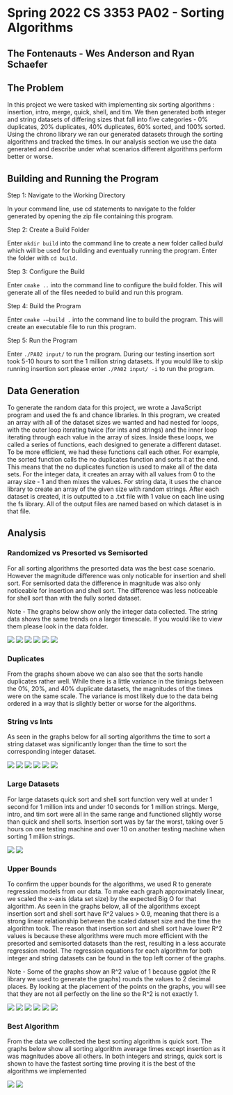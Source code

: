 # Spring 2022 CS 3353 PA02 - Sorting Algorithms
## The Fontenauts - Wes Anderson and Ryan Schaefer

## The Problem

In this project we were tasked with implementing six sorting algorithms : insertion, intro, merge, quick, shell, and tim. We then generated both integer and string datasets of differing sizes that fall into five categories -  0% duplicates, 20% duplicates, 40% duplicates, 60% sorted, and 100% sorted. Using the chrono library we ran our generated datasets through the sorting algorithms and tracked the times. In our analysis section we use the data generated and describe under what scenarios different algorithms perform better or worse.

## Building and Running the Program

Step 1: Navigate to the Working Directory

In your command line, use cd statements to navigate to the folder generated by opening the zip file containing this program.

Step 2: Create a Build Folder

Enter ```mkdir build``` into the command line to create a new folder called *build* which will be used for building and eventually running the program. Enter the folder with ```cd build```.

Step 3: Configure the Build

Enter ```cmake ..``` into the command line to configure the build folder. This will generate all of the files needed to build and run this program.

Step 4: Build the Program

Enter ```cmake -–build .``` into the command line to build the program. This will create an executable file to run this program.

Step 5: Run the Program

Enter ```./PA02 input/``` to run the program. During our testing insertion sort took 5-10 hours to sort the 1 million string datasets. If you would like to skip running insertion sort please enter ```./PA02 input/ -i``` to run the program.

## Data Generation

To generate the random data for this project, we wrote a JavaScript program and used the fs and chance libraries. In this program, we created an array with all of the dataset sizes we wanted and had nested for loops, with the outer loop iterating twice (for ints and strings) and the inner loop iterating through each value in the array of sizes. Inside these loops, we called a series of functions, each designed to generate a different dataset. To be more efficient, we had these functions call each other. For example, the sorted function calls the no duplicates function and sorts it at the end. This means that the no duplicates function is used to make all of the data sets. For the integer data, it creates an array with all values from 0 to the array size - 1 and then mixes the values. For string data, it uses the chance library to create an array of the given size with random strings. After each dataset is created, it is outputted to a .txt file with 1 value on each line using the fs library. All of the output files are named based on which dataset is in that file.

## Analysis

### Randomized vs Presorted vs Semisorted

For all sorting algorithms the presorted data was the best case scenario. However the magnitude difference was only noticable for insertion and shell sort. For semisorted data the difference in magnitude was also only noticeable for insertion and shell sort. The difference was less noticeable for shell sort than with the fully sorted dataset.

Note - The graphs below show only the integer data collected. The string data shows the same trends on a larger timescale. If you would like to view them please look in the data folder.

<img src="./data/insertionInts.svg" />
<img src="./data/introInts.svg" />
<img src="./data/mergeInts.svg" />
<img src="./data/quickInts.svg" />
<img src="./data/shellInts.svg" />
<img src="./data/timInts.svg" />

### Duplicates

From the graphs shown above we can also see that the sorts handle duplicates rather well. While there is a little variance in the timings between the 0%, 20%, and 40% duplicate datasets, the magnitudes of the times were on the same scale. The variance is most likely due to the data being ordered in a way that is slightly better or worse for the algorithms.

### String vs Ints

As seen in the graphs below for all sorting algorithms the time to sort a string dataset was significantly longer than the time to sort the corresponding integer dataset.

<img src="./data/insertionMean.svg" />
<img src="./data/introMean.svg" />
<img src="./data/mergeMean.svg" />
<img src="./data/quickMean.svg" />
<img src="./data/shellMean.svg" />
<img src="./data/timMean.svg" />

### Large Datasets

For large datasets quick sort and shell sort function very well at under 1 second for 1 million ints and under 10 seconds for 1 million strings. Merge, intro, and tim sort were all in the same range and functioned slightly worse than quick and shell sorts. Insertion sort was by far the worst, taking over 5 hours on one testing machine and over 10 on another testing machine when sorting 1 million strings.

<img src="./data/intMean.svg" />
<img src="./data/stringMean.svg" />

### Upper Bounds

To confirm the upper bounds for the algorithms, we used R to generate regression models from our data. To make each graph approximately linear, we scaled the x-axis (data set size) by the expected Big O for that algorithm. As seen in the graphs below, all of the algorithms except insertion sort and shell sort have R^2 values > 0.9, meaning that there is a strong linear relationship between the scaled dataset size and the time the algorithm took. The reason that insertion sort and shell sort have lower R^2 values is because these algorithms were much more efficient with the presorted and semisorted datasets than the rest, resulting in a less accurate regression model. The regression equations for each algorithm for both integer and string datasets can be found in the top left corner of the graphs.

Note - Some of the graphs show an R^2 value of 1 because ggplot (the R library we used to generate the graphs) rounds the values to 2 decimal places. By looking at the placement of the points on the graphs, you will see that they are not all perfectly on the line so the R^2 is not exactly 1.

<img src="./data/insertionRegression.svg" />
<img src="./data/introRegression.svg" />
<img src="./data/mergeRegression.svg" />
<img src="./data/quickRegression.svg" />
<img src="./data/shellRegression.svg" />
<img src="./data/timRegression.svg" />

### Best Algorithm

From the data we collected the best sorting algorithm is quick sort. The graphs below show all sorting algorithm average times except insertion as it was magnitudes above all others. In both integers and strings, quick sort is shown to have the fastest sorting time proving it is the best of the algorithms we implemented

<img src="./data/intMean2.svg" />
<img src="./data/stringMean2.svg" />

